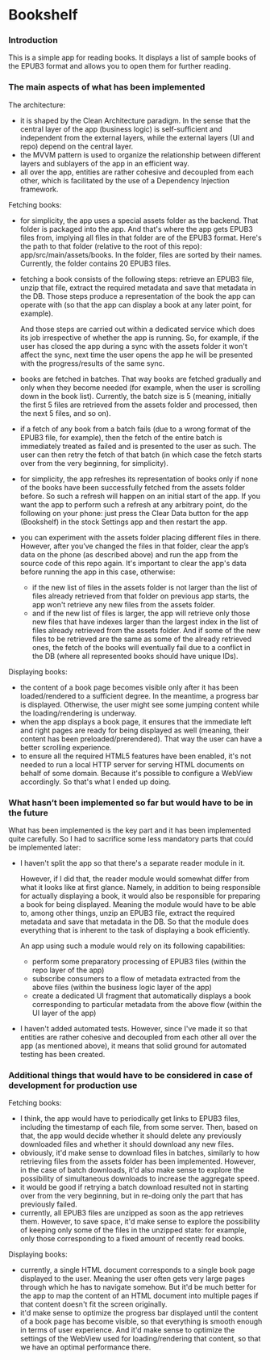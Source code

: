 # Bookshelf

### Introduction

This is a simple app for reading books. It displays a list of sample books of the EPUB3 format and allows you to open them for further reading.

### The main aspects of what has been implemented

The architecture:
* it is shaped by the Clean Architecture paradigm. In the sense that the central layer of the app (business logic) is self-sufficient and independent from the external layers, while the external layers (UI and repo) depend on the central layer.
* the MVVM pattern is used to organize the relationship between different layers and sublayers of the app in an efficient way.
* all over the app, entities are rather cohesive and decoupled from each other, which is facilitated by the use of a Dependency Injection framework.

Fetching books:
* for simplicity, the app uses a special assets folder as the backend. That folder is packaged into the app. And that's where the app gets EPUB3 files from, implying all files in that folder are of the EPUB3 format. Here's the path to that folder (relative to the root of this repo): app/src/main/assets/books. In the folder, files are sorted by their names. Currently, the folder contains 20 EPUB3 files.
* fetching a book consists of the following steps: retrieve an EPUB3 file, unzip that file, extract the required metadata and save that metadata in the DB. Those steps produce a representation of the book the app can operate with (so that the app can display a book at any later point, for example).      
    
  And those steps are carried out within a dedicated service which does its job irrespective of whether the app is running. So, for example, if the user has closed the app during a sync with the assets folder it won't affect the sync, next time the user opens the app he will be presented with the progress/results of the same sync.
* books are fetched in batches. That way books are fetched gradually and only when they become needed (for example, when the user is scrolling down in the book list). Currently, the batch size is 5 (meaning, initially the first 5 files are retrieved from the assets folder and processed, then the next 5 files, and so on).
* if a fetch of any book from a batch fails (due to a wrong format of the EPUB3 file, for example), then the fetch of the entire batch is immediately treated as failed and is presented to the user as such. The user can then retry the fetch of that batch (in which case the fetch starts over from the very beginning, for simplicity).
* for simplicity, the app refreshes its representation of books only if none of the books have been successfully fetched from the assets folder before. So such a refresh will happen on an initial start of the app. If you want the app to perform such a refresh at any arbitrary point, do the following on your phone: just press the Clear Data button for the app (Bookshelf) in the stock Settings app and then restart the app.
* you can experiment with the assets folder placing different files in there. However, after you’ve changed the files in that folder, clear the app’s data on the phone (as described above) and run the app from the source code of this repo again. It's important to clear the app's data before running the app in this case, otherwise:
  * if the new list of files in the assets folder is not larger than the list of files already retrieved from that folder on previous app starts, the app won't retrieve any new files from the assets folder.
  * and if the new list of files is larger, the app will retrieve only those new files that have indexes larger than the largest index in the list of files already retrieved from the assets folder. And if some of the new files to be retrieved are the same as some of the already retrieved ones, the fetch of the books will eventually fail due to a conflict in the DB (where all represented books should have unique IDs).
    
Displaying books:      
* the content of a book page becomes visible only after it has been loaded/rendered to a sufficient degree. In the meantime, a progress bar is displayed. Otherwise, the user might see some jumping content while the loading/rendering is underway.
* when the app displays a book page, it ensures that the immediate left and right pages are ready for being displayed as well (meaning, their content has been preloaded/prerendered). That way the user can have a better scrolling experience.
* to ensure all the required HTML5 features have been enabled, it's not needed to run a local HTTP server for serving HTML documents on behalf of some domain. Because it's possible to configure a WebView accordingly. So that's what I ended up doing.

### What hasn’t been implemented so far but would have to be in the future

What has been implemented is the key part and it has been implemented quite carefully. So I had to sacrifice some less mandatory parts that could be implemented later:
* I haven't split the app so that there's a separate reader module in it.

  However, if I did that, the reader module would somewhat differ from what it looks like at first glance. Namely, in addition to being responsible for actually displaying a book, it would also be responsible for preparing a book for being displayed. Meaning the module would have to be able to, among other things, unzip an EPUB3 file, extract the required metadata and save that metadata in the DB. So that the module does everything that is inherent to the task of displaying a book efficiently.
    
  An app using such a module would rely on its following capabilities:
  * perform some preparatory processing of EPUB3 files (within the repo layer of the app)
  * subscribe consumers to a flow of metadata extracted from the above files (within the business logic layer of the app)
  * create a dedicated UI fragment that automatically displays a book corresponding to particular metadata from the above flow (within the UI layer of the app)
* I haven't added automated tests. However, since I've made it so that entities are rather cohesive and decoupled from each other all over the app (as mentioned above), it means that solid ground for automated testing has been created.    
    
### Additional things that would have to be considered in case of development for production use

Fetching books:
* I think, the app would have to periodically get links to EPUB3 files, including the timestamp of each file, from some server. Then, based on that, the app would decide whether it should delete any previously downloaded files and whether it should download any new files.
* obviously, it'd make sense to download files in batches, similarly to how retrieving files from the assets folder has been implemented. However, in the case of batch downloads, it'd also make sense to explore the possibility of simultaneous downloads to increase the aggregate speed.
* it would be good if retrying a batch download resulted not in starting over from the very beginning, but in re-doing only the part that has previously failed.    
* currently, all EPUB3 files are unzipped as soon as the app retrieves them. However, to save space, it'd make sense to explore the possibility of keeping only some of the files in the unzipped state: for example, only those corresponding to a fixed amount of recently read books.    
    
Displaying books:    
* currently, a single HTML document corresponds to a single book page displayed to the user. Meaning the user often gets very large pages through which he has to navigate somehow. But it'd be much better for the app to map the content of an HTML document into multiple pages if that content doesn't fit the screen originally.
* it'd make sense to optimize the progress bar displayed until the content of a book page has become visible, so that everything is smooth enough in terms of user experience. And it'd make sense to optimize the settings of the WebView used for loading/rendering that content, so that we have an optimal performance there.
